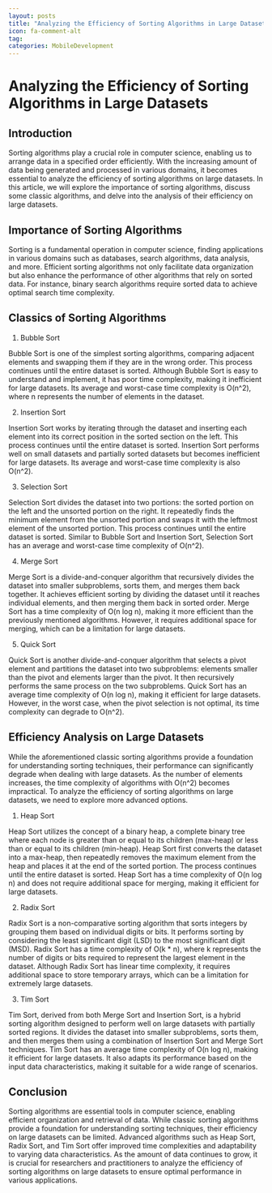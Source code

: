 ```yaml
---
layout: posts
title: "Analyzing the Efficiency of Sorting Algorithms in Large Datasets"
icon: fa-comment-alt
tag:      
categories: MobileDevelopment
---
```



# Analyzing the Efficiency of Sorting Algorithms in Large Datasets

## Introduction

Sorting algorithms play a crucial role in computer science, enabling us to arrange data in a specified order efficiently. With the increasing amount of data being generated and processed in various domains, it becomes essential to analyze the efficiency of sorting algorithms on large datasets. In this article, we will explore the importance of sorting algorithms, discuss some classic algorithms, and delve into the analysis of their efficiency on large datasets.

## Importance of Sorting Algorithms

Sorting is a fundamental operation in computer science, finding applications in various domains such as databases, search algorithms, data analysis, and more. Efficient sorting algorithms not only facilitate data organization but also enhance the performance of other algorithms that rely on sorted data. For instance, binary search algorithms require sorted data to achieve optimal search time complexity.

## Classics of Sorting Algorithms

1. Bubble Sort

Bubble Sort is one of the simplest sorting algorithms, comparing adjacent elements and swapping them if they are in the wrong order. This process continues until the entire dataset is sorted. Although Bubble Sort is easy to understand and implement, it has poor time complexity, making it inefficient for large datasets. Its average and worst-case time complexity is O(n^2), where n represents the number of elements in the dataset.

2. Insertion Sort

Insertion Sort works by iterating through the dataset and inserting each element into its correct position in the sorted section on the left. This process continues until the entire dataset is sorted. Insertion Sort performs well on small datasets and partially sorted datasets but becomes inefficient for large datasets. Its average and worst-case time complexity is also O(n^2).

3. Selection Sort

Selection Sort divides the dataset into two portions: the sorted portion on the left and the unsorted portion on the right. It repeatedly finds the minimum element from the unsorted portion and swaps it with the leftmost element of the unsorted portion. This process continues until the entire dataset is sorted. Similar to Bubble Sort and Insertion Sort, Selection Sort has an average and worst-case time complexity of O(n^2).

4. Merge Sort

Merge Sort is a divide-and-conquer algorithm that recursively divides the dataset into smaller subproblems, sorts them, and merges them back together. It achieves efficient sorting by dividing the dataset until it reaches individual elements, and then merging them back in sorted order. Merge Sort has a time complexity of O(n log n), making it more efficient than the previously mentioned algorithms. However, it requires additional space for merging, which can be a limitation for large datasets.

5. Quick Sort

Quick Sort is another divide-and-conquer algorithm that selects a pivot element and partitions the dataset into two subproblems: elements smaller than the pivot and elements larger than the pivot. It then recursively performs the same process on the two subproblems. Quick Sort has an average time complexity of O(n log n), making it efficient for large datasets. However, in the worst case, when the pivot selection is not optimal, its time complexity can degrade to O(n^2).

## Efficiency Analysis on Large Datasets

While the aforementioned classic sorting algorithms provide a foundation for understanding sorting techniques, their performance can significantly degrade when dealing with large datasets. As the number of elements increases, the time complexity of algorithms with O(n^2) becomes impractical. To analyze the efficiency of sorting algorithms on large datasets, we need to explore more advanced options.

1. Heap Sort

Heap Sort utilizes the concept of a binary heap, a complete binary tree where each node is greater than or equal to its children (max-heap) or less than or equal to its children (min-heap). Heap Sort first converts the dataset into a max-heap, then repeatedly removes the maximum element from the heap and places it at the end of the sorted portion. The process continues until the entire dataset is sorted. Heap Sort has a time complexity of O(n log n) and does not require additional space for merging, making it efficient for large datasets.

2. Radix Sort

Radix Sort is a non-comparative sorting algorithm that sorts integers by grouping them based on individual digits or bits. It performs sorting by considering the least significant digit (LSD) to the most significant digit (MSD). Radix Sort has a time complexity of O(k * n), where k represents the number of digits or bits required to represent the largest element in the dataset. Although Radix Sort has linear time complexity, it requires additional space to store temporary arrays, which can be a limitation for extremely large datasets.

3. Tim Sort

Tim Sort, derived from both Merge Sort and Insertion Sort, is a hybrid sorting algorithm designed to perform well on large datasets with partially sorted regions. It divides the dataset into smaller subproblems, sorts them, and then merges them using a combination of Insertion Sort and Merge Sort techniques. Tim Sort has an average time complexity of O(n log n), making it efficient for large datasets. It also adapts its performance based on the input data characteristics, making it suitable for a wide range of scenarios.

## Conclusion

Sorting algorithms are essential tools in computer science, enabling efficient organization and retrieval of data. While classic sorting algorithms provide a foundation for understanding sorting techniques, their efficiency on large datasets can be limited. Advanced algorithms such as Heap Sort, Radix Sort, and Tim Sort offer improved time complexities and adaptability to varying data characteristics. As the amount of data continues to grow, it is crucial for researchers and practitioners to analyze the efficiency of sorting algorithms on large datasets to ensure optimal performance in various applications.